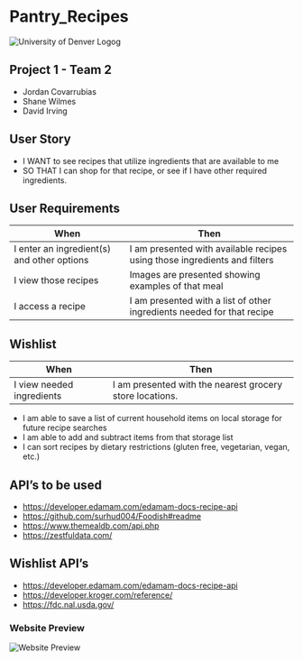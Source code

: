 # Pantry_Recipes

![University of Denver Logog](https://d92mrp7hetgfk.cloudfront.net/images/sites/misc/denver-switchup-thumbnail-a/original.png?1560210160)

## Project 1 - Team 2
* Jordan Covarrubias
* Shane Wilmes
* David Irving
## User Story
* I WANT to see recipes that utilize ingredients that are available to me
* SO THAT I can shop for that recipe, or see if I have other required ingredients.

## User Requirements
 |When       | Then
 | --------- |--------
 | I enter an ingredient(s) and other options | I am presented with available recipes using those ingredients and filters
 | I view those recipes | Images are presented showing examples of that meal
 | I access a recipe | I am presented with a list of other ingredients needed for that recipe
 
## Wishlist
 |When       | Then
 | --------- |--------
 | I view needed ingredients | I am presented with the nearest grocery store locations.
 * I am able to save a list of current household items on local storage for future recipe searches
* I am able to add and subtract items from that storage list
* I can sort recipes by dietary restrictions (gluten free, vegetarian, vegan, etc.)
 

## API’s to be used
* https://developer.edamam.com/edamam-docs-recipe-api
* https://github.com/surhud004/Foodish#readme
* https://www.themealdb.com/api.php
* https://zestfuldata.com/


## Wishlist API’s
* https://developer.edamam.com/edamam-docs-recipe-api
* https://developer.kroger.com/reference/
* https://fdc.nal.usda.gov/

### Website Preview
![Website Preview](https://github.com/AuraFly/Pantry_Recipes/blob/main/assets/Images/PantryRecipesPreview.jpeg)
